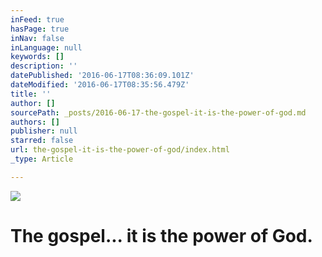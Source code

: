 ```yaml
---
inFeed: true
hasPage: true
inNav: false
inLanguage: null
keywords: []
description: ''
datePublished: '2016-06-17T08:36:09.101Z'
dateModified: '2016-06-17T08:35:56.479Z'
title: ''
author: []
sourcePath: _posts/2016-06-17-the-gospel-it-is-the-power-of-god.md
authors: []
publisher: null
starred: false
url: the-gospel-it-is-the-power-of-god/index.html
_type: Article

---
```

![](https://the-grid-user-content.s3-us-west-2.amazonaws.com/7992b5e6-d352-4c80-9057-9998cfac9b9b.jpg)

# 

# The gospel... it is the power of God.